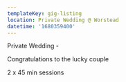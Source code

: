 ```yaml
---
templateKey: gig-listing
location: Private Wedding @ Worstead
datetime: '1680359400'
---
```

P﻿rivate Wedding -

Congratulations to the lucky couple

2﻿ x 45 min sessions